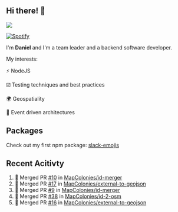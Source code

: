 ## Hi there! 👋

<p>
  <img src="https://github-readme-stats.vercel.app/api?username=syncush&theme=tokyonight">
</p>

[![Spotify](https://novatorem-rust.vercel.app/api/spotify)](https://open.spotify.com/user/syncush)

I'm **Daniel** and I'm a team leader and a backend software developer.

My interests:

⚡ NodeJS

☑️ Testing techniques and best practices

🌍 Geospatiality

🧠 Event driven architectures

## Packages
Check out my first npm package: [slack-emojis](https://www.npmjs.com/package/slack-emojis)

## Recent Acitivty
<!--START_SECTION:activity-->
1. 🎉 Merged PR [#10](https://github.com/MapColonies/id-merger/pull/10) in [MapColonies/id-merger](https://github.com/MapColonies/id-merger)
2. 🎉 Merged PR [#17](https://github.com/MapColonies/external-to-geojson/pull/17) in [MapColonies/external-to-geojson](https://github.com/MapColonies/external-to-geojson)
3. 🎉 Merged PR [#9](https://github.com/MapColonies/id-merger/pull/9) in [MapColonies/id-merger](https://github.com/MapColonies/id-merger)
4. 🎉 Merged PR [#38](https://github.com/MapColonies/id-2-osm/pull/38) in [MapColonies/id-2-osm](https://github.com/MapColonies/id-2-osm)
5. 🎉 Merged PR [#16](https://github.com/MapColonies/external-to-geojson/pull/16) in [MapColonies/external-to-geojson](https://github.com/MapColonies/external-to-geojson)
<!--END_SECTION:activity-->
